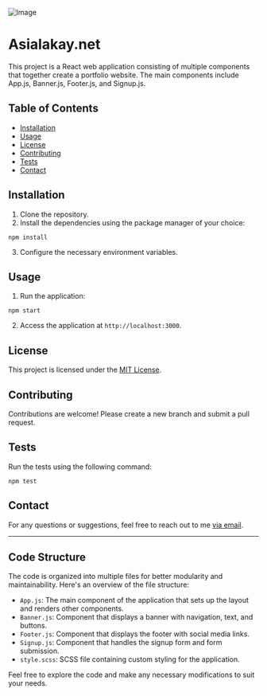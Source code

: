 ![Image](https://user-images.githubusercontent.com/66960776/241713093-2e701e8a-6af7-4070-87b3-139e08527a2e.jpg)

# Asialakay.net

This project is a React web application consisting of multiple components that together create a portfolio website. The main components include App.js, Banner.js, Footer.js, and Signup.js.

## Table of Contents

- [Installation](#installation)
- [Usage](#usage)
- [License](#license)
- [Contributing](#contributing)
- [Tests](#tests)
- [Contact](#contact)

## Installation

1. Clone the repository.
2. Install the dependencies using the package manager of your choice:

`npm install`

3. Configure the necessary environment variables.

## Usage

1. Run the application:

`npm start`

2. Access the application at `http://localhost:3000`.

## License

This project is licensed under the [MIT License](LICENSE).

## Contributing

Contributions are welcome! Please create a new branch and submit a pull request.

## Tests

Run the tests using the following command:

`npm test`


## Contact

For any questions or suggestions, feel free to reach out to me [via email](mailto:asialakay@gmail.com).

---

## Code Structure

The code is organized into multiple files for better modularity and maintainability. Here's an overview of the file structure:

- `App.js`: The main component of the application that sets up the layout and renders other components.
- `Banner.js`: Component that displays a banner with navigation, text, and buttons.
- `Footer.js`: Component that displays the footer with social media links.
- `Signup.js`: Component that handles the signup form and form submission.
- `style.scss`: SCSS file containing custom styling for the application.

Feel free to explore the code and make any necessary modifications to suit your needs.
